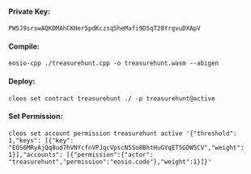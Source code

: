 #### Private Key:

    PW5J9srswAQKDMAhCKHer5pdKczsq5heMafi9DSqT28YrgvuDXApV

#### Compile:

    eosio-cpp ./treasurehunt.cpp -o treasurehunt.wasm --abigen

#### Deploy:

    cleos set contract treasurehunt ./ -p treasurehunt@active

#### Set Permission:
    cleos set account permission treasurehunt active '{"threshold": 1,"keys": [{"key": "EOS6MRyAjQq8ud7hVNYcfnVPJqcVpscN5So8BhtHuGYqET5GDW5CV","weight": 1}],"accounts": [{"permission":{"actor": "treasurehunt","permission":"eosio.code"},"weight":1}]}'
